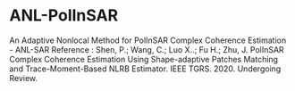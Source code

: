 # ANL-PolInSAR
An Adaptive Nonlocal Method for PolInSAR Complex Coherence Estimation - ANL-SAR
Reference  : Shen, P.; Wang, C.; Luo X..; Fu H.; Zhu, J.	PolInSAR Complex Coherence Estimation Using Shape-adaptive Patches Matching and Trace-Moment-Based NLRB Estimator. IEEE TGRS. 2020. Undergoing Review.
